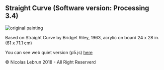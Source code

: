 ## Straight Curve (Software version: Processing 3.4)

![original painting](https://d32dm0rphc51dk.cloudfront.net/hziMspDYFP3h5R_TJlp7oA/bridget-riley-straight-curve.jpg)

Based on Straight Curve by Bridget Riley, 1963,
acrylic on board 24 x 28 in. (61 x 71.1 cm)

You can see web quiet version (p5.js) [here](https://straight-curve.artemg.com/)

© Nicolas Lebrun 2018 - All Right Reserverd
